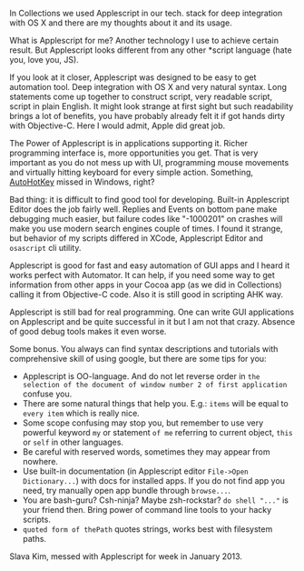 In Collections we used Applescript in our tech. stack for deep integration with OS X and there are my thoughts about it and its usage.

What is Applescript for me? Another technology I use to achieve certain result. But Applescript looks different from any other *script language (hate you, love you, JS).

If you look at it closer, Applescript was designed to be easy to get automation tool. Deep integration with OS X and very natural syntax. Long statements come up together to construct script, very readable script, script in plain English. It might look strange at first sight but such readability brings a lot of benefits, you have probably already felt it if got hands dirty with Objective-C.  Here I would admit, Apple did great job.

The Power of Applescript is in applications supporting it. Richer programming interface is, more opportunities you get. That is very important as you do not mess up with UI, programming mouse movements and virtually hitting keyboard for every simple action. Something, [AutoHotKey](http://www.autohotkey.com/) missed in Windows, right?

Bad thing: it is difficult to find good tool for developing. Built-in Applescript Editor does the job fairly well. Replies and Events on bottom pane make debugging much easier, but failure codes like "-1000201" on crashes will make you use modern search engines couple of times. I found it strange, but behavior of my scripts differed in XCode, Applescript Editor and `osascript` cli utility.

Applescript is good for fast and easy automation of GUI apps and I heard it works perfect with Automator. It can help, if you need some way to get information from other apps in your Cocoa app (as we did in Collections) calling it from Objective-C code. Also it is still good in scripting AHK way.

Applescript is still bad for real programming. One can write GUI applications on Applescript and be quite successful in it but I am not that crazy. Absence of good debug tools makes it even worse.

Some bonus. You always can find syntax descriptions and tutorials with comprehensive skill of using google, but there are some tips for you:

- Applescript is OO-language. And do not let reverse order in `the selection of the document of window number 2 of first application` confuse you.
- There are some natural things that help you. E.g.: `items` will be equal to `every item` which is really nice.
- Some scope confusing may stop you, but remember to use very powerful keyword `my` or statement `of me` referring to current object, `this` or `self` in other languages.
- Be careful with reserved words, sometimes they may appear from nowhere.
- Use built-in documentation (in Applescript editor `File->Open Dictionary...`) with docs for installed apps. If you do not find app you need, try manually open app bundle through `browse...`.
- You are bash-guru? Csh-ninja? Maybe zsh-rockstar? `do shell "..."` is your friend then. Bring power of command line tools to your hacky scripts.
- `quoted form of thePath` quotes strings, works best with filesystem paths.

Slava Kim, messed with Applescript for week in January 2013.